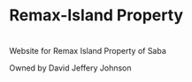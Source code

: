 # Remax-Island Property
#
Website for Remax Island Property of Saba


Owned by David Jeffery Johnson
